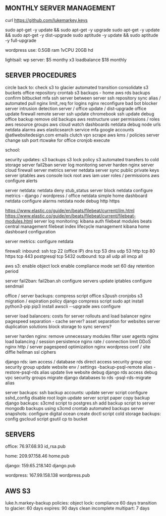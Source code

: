 ## MONTHLY SERVER MANAGEMENT

curl https://github.com/lukemarkey.keys

sudo apt-get -y update && sudo apt-get -y upgrade
sudo apt-get -y update && sudo apt-get -y dist-upgrade
sudo aptitude -y update && sudo aptitude -y full-upgrade

wordpress use:
0.5GB ram
1vCPU
20GB hd

lightsail:
wp server: $5 monthy x3
loadbalance $18 monthly

## SERVER PROCEDURES

circle back to:
check s3 to glacier automated transition
consolidate s3 buckets
office repository crontab
s3 backups - home
aws rds backups
confirm bitbucket mfa
ssh server between server
ssh repository sync alias / automated pull
nginx limit_req for logins
nginx reconfigure bad bot blocker
server intrusion detection
server / office update / dist-upgrade
office update firewall
remote server ssh update
chromebook ssh update
debug office backup remove old backups
aws restructure user permissions / roles
aws resource groups
aws cloud watch dashboards
netdata debug node urls
netdata alarms
aws elasticsearch service
mfa google accounts
@atlwebsitedesign.com emails
clutch vpn scrape
aws kms / policies
server change ssh port
rtcwake for office cronjob execute

school:

security updates:
s3 backups
s3 lock policy
s3 automated transfers to cold storage
server fail2ban
server log monitoring
server harden nginx
server cloud firewall
server metrics
server netdata
server sync public private keys
server iptables
aws console lock root
aws iam user roles / permissions
aws configure alerts

server netdata:
netdata deny stub_status server block
netdata configure metrics - django / wordpress / office
netdata simple home dashboard
netdata configure alarms
netdata node debug http https

https://www.elastic.co/guide/en/beats/filebeat/current/ilm.html
https://www.elastic.co/guide/en/beats/filebeat/current/filebeat-modules.html
server log monitoring:
kibana auth
filebeat modules
beats central management
filebeat index lifecycle management
kibana home dashboard configuration

server metrics:
configure netdata

firewall:
inbound:
ssh tcp 22 (office IP)
dns tcp 53
dns udp 53
http tcp 80
https tcp 443
postgresql tcp 5432
outbound:
tcp all
udp all
imcp all

aws s3:
enable object lock
enable compliance mode
set 60 day retention period

server fail2ban:
fail2ban.sh
configure servers
update iptables
configure sendmail

office / server backups:
compress script
office s3push cronjobs
s3 migration / expiration policy
django compress script
sudo apt install python3-pip
pip3 install awscli --upgrade
aws configure

server load balancers:
costs for server rollouts and load balancer
nginx pagespeed separation - cache server?
asset separation for websites
server duplication solutions
block storage to sync servers?

server harden nginx:
remove unnecessary modules
filter user agents
nginx load balancing / session persistence
nginx rate / connection limit DDoS
nginx http / server pagespeed optimization
nginx wordpress conf / site
diffie hellman ssl ciphers

django rds:
iam access / database
rds direct access security group
vpc security group
update website env / settings
-backup-psql-remote alias
-restore-psql-rds alias
update live website
debug django rds access
debug vpc security groups
migrate django databases to rds
-psql-rds-migrate alias

server backups:
ssh backup accounts:
update server script
configure sshd_config
disable root login
update server script
paper copy backup
django backups:
s3cmd script to postgres.sh
add backup script to server
mongodb backups using s3cmd
crontab automated backups
server snapshots:
configure digital ocean
create doctl script
cold storage backups:
config gscloud script
gsutil cp to bucket

## SERVERS
office:
76.97.68.93
id_rsa.pub

home:
209.97.158.46
home.pub

django:
159.65.218.140
django.pub

wordpress:
167.99.158.138
wordpress.pub

## AWS S3
luke.h.markey-backup policies:
object lock: compliance 60 days
transition to glacier: 60 days
expires: 90 days
clean incomplete multipart: 7 days
